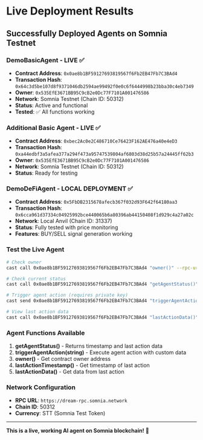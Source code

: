 # Live Deployment Results

## Successfully Deployed Agents on Somnia Testnet

### DemoBasicAgent - LIVE ✅
- **Contract Address**: `0x0ae8b1BF59127693819567f6Fb2EB47Fb7C3BAd4`
- **Transaction Hash**: `0x64c3d5be107d8f9371046db2594ae99492f0e0c6f6444998b23bba30c4eb7349`
- **Owner**: `0x535EfE3671BB95C9cB2e0Dc77F7101A001476586`
- **Network**: Somnia Testnet (Chain ID: 50312)
- **Status**: Active and functional
- **Tested**: ✅ All functions working

### Additional Basic Agent - LIVE ✅
- **Contract Address**: `0xbec2Ac0e2C486710Ce76423F162AE476a40e4eD3`
- **Transaction Hash**: `0xa44edbf3a5afea377a294f473a95747539804af6803d38d25b57a24445ff62b3`
- **Owner**: `0x535EfE3671BB95C9cB2e0Dc77F7101A001476586`
- **Network**: Somnia Testnet (Chain ID: 50312)
- **Status**: Ready for testing

### DemoDeFiAgent - LOCAL DEPLOYMENT ✅
- **Contract Address**: `0x5FbDB2315678afecb367f032d93F642f64180aa3`
- **Transaction Hash**: `0x6cca961d37334c04925992bce440065b6a80396ab44150408f1d929c4a27a02c`
- **Network**: Local Anvil (Chain ID: 31337)
- **Status**: Fully tested with price monitoring
- **Features**: BUY/SELL signal generation working

### Test the Live Agent

```bash
# Check owner
cast call 0x0ae8b1BF59127693819567f6Fb2EB47Fb7C3BAd4 "owner()" --rpc-url https://dream-rpc.somnia.network

# Check current status
cast call 0x0ae8b1BF59127693819567f6Fb2EB47Fb7C3BAd4 "getAgentStatus()" --rpc-url https://dream-rpc.somnia.network

# Trigger agent action (requires private key)
cast send 0x0ae8b1BF59127693819567f6Fb2EB47Fb7C3BAd4 "triggerAgentAction(string)" "Your message here" --rpc-url https://dream-rpc.somnia.network --private-key YOUR_PRIVATE_KEY

# View last action data
cast call 0x0ae8b1BF59127693819567f6Fb2EB47Fb7C3BAd4 "lastActionData()" --rpc-url https://dream-rpc.somnia.network
```

### Agent Functions Available

1. **getAgentStatus()** - Returns timestamp and last action data
2. **triggerAgentAction(string)** - Execute agent action with custom data
3. **owner()** - Get contract owner address
4. **lastActionTimestamp()** - Get timestamp of last action
5. **lastActionData()** - Get data from last action

### Network Configuration

- **RPC URL**: `https://dream-rpc.somnia.network`
- **Chain ID**: 50312
- **Currency**: STT (Somnia Test Token)

---

**This is a live, working AI agent on Somnia blockchain!** 🚀